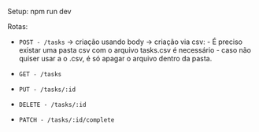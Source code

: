 Setup:
npm run dev

Rotas:

- `POST - /tasks`
    -> criação usando body
    -> criação via csv:
        - É preciso existar uma pasta csv com o arquivo tasks.csv é necessário
        - caso não quiser usar a o .csv, é só apagar o arquivo dentro da pasta.
    
- `GET - /tasks`
    
- `PUT - /tasks/:id`
    
- `DELETE - /tasks/:id`
    
- `PATCH - /tasks/:id/complete`
